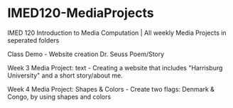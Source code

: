 # IMED120-MediaProjects
IMED 120 Introduction to Media Computation | All weekly Media Projects in seperated folders

Class Demo - Website creation Dr. Seuss Poem/Story

Week 3 Media Project: text - Creating a website that includes "Harrisburg University" and a short story/about me.

Week 4 Media Project: Shapes & Colors - Create two flags: Denmark & Congo, by using shapes and colors
